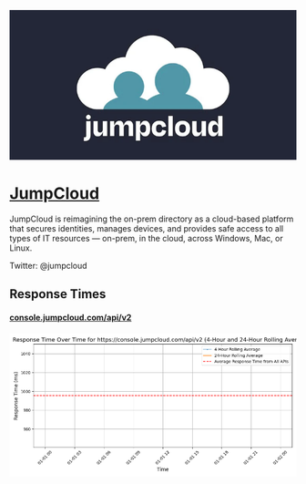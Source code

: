 [![Visit JumpCloud](imagePreview.webp)](https://jumpcloud.com)

# [JumpCloud](https://jumpcloud.com)

JumpCloud is reimagining the on-prem directory as a cloud-based platform that secures identities, manages devices, and provides safe access to all types of IT resources — on-prem, in the cloud, across Windows, Mac, or Linux.

Twitter: @jumpcloud

## Response Times

#### [console.jumpcloud.com/api/v2](https://console.jumpcloud.com/api/v2)

![console.jumpcloud.com/api/v2](response-time-charts/636f6e736f6c652e6a756d70636c6f75642e636f6d2f6170692f7632.png)
